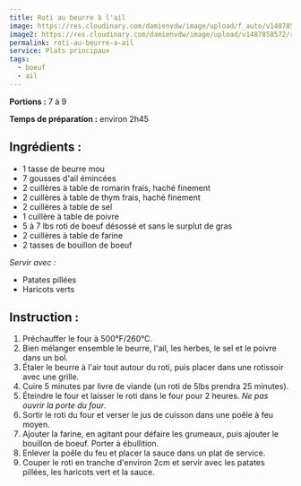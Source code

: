 ```yaml
---
title: Roti au beurre à l'ail
image: https://res.cloudinary.com/damienvdw/image/upload/f_auto/v1487858573/recettes/boeuf-beurre-ail_o1gurk.jpg
image2: https://res.cloudinary.com/damienvdw/image/upload/v1487858572/recettes/boeuf-beurre-ail_o1gurk.jpg
permalink: roti-au-beurre-a-ail
service: Plats principaux
tags:
  - boeuf
  - ail
---
```


**Portions :** 7 à 9

**Temps de préparation :** environ 2h45

## Ingrédients :
- 1 tasse de beurre mou
- 7 gousses d'ail émincées
- 2 cuillères à table de romarin frais, haché finement
- 2 cuillères à table de thym frais, haché finement
- 2 cuillères à table de sel
- 1 cuillère à table de poivre
- 5 à 7 lbs roti de boeuf désossé et sans le surplut de gras
- 2 cuillères à table de farine
- 2 tasses de bouillon de boeuf

*Servir avec :*
- Patates pillées
- Haricots verts

## Instruction :
1. Préchauffer le four à 500°F/260°C.
2. Bien mélanger ensemble le beurre, l'ail, les herbes, le sel et le poivre dans un bol.
3. Étaler le beurre à l'air tout autour du roti, puis placer dans une rotissoir avec une grille.
4. Cuire 5 minutes par livre de viande (un roti de 5lbs prendra 25 minutes).
5. Éteindre le four et laisser le roti dans le four pour 2 heures. *Ne pas ouvrir la porte du four*.
6. Sortir le roti du four et verser le jus de cuisson dans une poêle à feu moyen.
7. Ajouter la farine, en agitant pour défaire les grumeaux, puis ajouter le bouillon de boeuf. Porter à ébullition.
8. Enlever la poêle du feu et placer la sauce dans un plat de service.
9. Couper le roti en tranche d'environ 2cm et servir avec les patates pillées, les haricots vert et la sauce.
